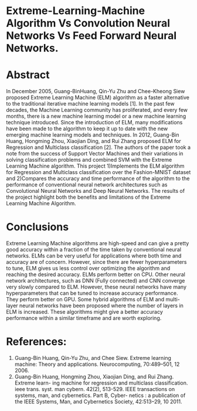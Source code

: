 # Extreme-Learning-Machine Algorithm Vs Convolution Neural Networks Vs Feed Forward Neural Networks.

# Abstract

In December 2005, Guang-BinHuang, Qin-Yu Zhu and Chee-Kheong Siew proposed Extreme Learning Machine (ELM) algorithm as a faster alternative to the traditional iterative machine learning models [1]. In the past few decades, the Machine Learning community has proliferated, and every few months, there is a new machine learning model or a new machine learning technique introduced. Since the introduction of ELM, many modifications have been made to the algorithm to keep it up to date with the new emerging machine learning models and techniques. In 2012, Guang-Bin Huang, Hongming Zhou, Xiaojian Ding, and Rui Zhang proposed ELM for Regression and Multiclass classification [2]. The authors of the paper took a note from the success of Support Vector Machines and their variations in solving classification problems and combined SVM with the Extreme Learning Machine algorithm. This project 1)Implements the ELM algorithm for Regression and Multiclass classification over the Fashion-MNIST dataset and 2)Compares the accuracy and time performance of the algorithm to the performance of conventional neural network architectures such as Convolutional Neural Networks and Deep Neural Networks. The results of the project highlight both the benefits and limitations of the Extreme Learning Machine Algorithm.

# Conclusions
Extreme Learning Machine algorithms are high-speed and can give a pretty good accuracy within a fraction of the time taken by conventional neural networks. ELMs can be very useful for applications where both time and accuracy are of concern. However, since there are fewer hyperparameters to tune, ELM gives us less control over optimizing the algorithm and reaching the desired accuracy. ELMs perform better on CPU.
Other neural network architectures, such as DNN (Fully connected) and CNN converge very slowly compared to ELM. However, these neural networks have many hyperparameters that can be tuned to increase accuracy performance. They perform better on GPU.
Some hybrid algorithms of ELM and multi-layer neural networks have been proposed where the number of layers in ELM is increased. These algorithms might give a better accuracy performance within a similar timeframe and are worth exploring.

# References:
1. Guang-Bin Huang, Qin-Yu Zhu, and Chee Siew. Extreme learning machine: Theory and applications. Neurocomputing, 70:489–501, 12 2006.
2. Guang-Bin Huang, Hongming Zhou, Xiaojian Ding, and Rui Zhang. Extreme learn- ing machine for regression and multiclass classification. ieee trans. syst. man cybern. 42(2), 513-529. IEEE transactions on systems, man, and cybernetics. Part B, Cyber- netics : a publication of the IEEE Systems, Man, and Cybernetics Society, 42:513–29, 10 2011.
